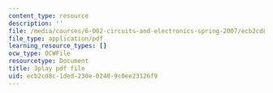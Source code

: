 ```yaml
---
content_type: resource
description: ''
file: /media/courses/6-002-circuits-and-electronics-spring-2007/ecb2cd8c1ded230e02409c0ee23126f9_JqvKtMNz3RQ.pdf
file_type: application/pdf
learning_resource_types: []
ocw_type: OCWFile
resourcetype: Document
title: 3play pdf file
uid: ecb2cd8c-1ded-230e-0240-9c0ee23126f9
---
```

